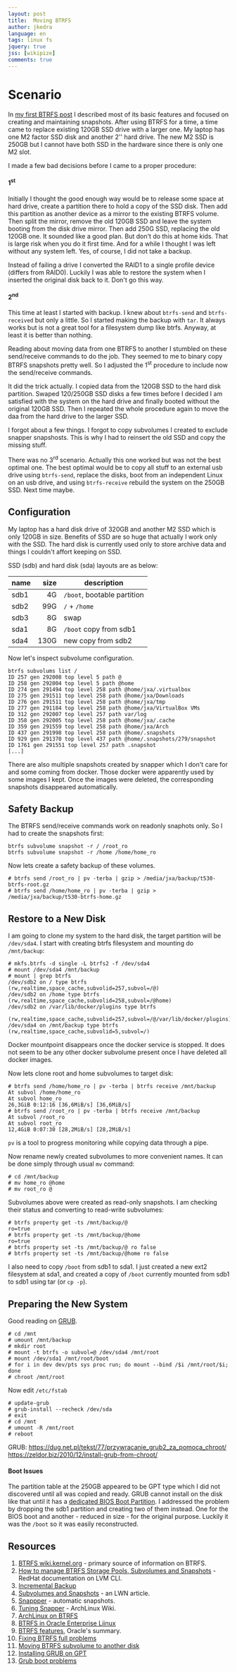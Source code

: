 ```yaml
---
layout: post
title:  Moving BTRFS
author: jkedra
language: en
tags: linux fs
jquery: true
jss: [wikipize]
comments: true
---
```


# Scenario

In [my first BTRFS post][btrfs1] I described most of its basic features
and focused on creating and maintaining snapshots. After using BTRFS
for a time, a time came to replace existing 120GB SSD drive with a larger
one. My laptop has one M2 factor SSD disk and another 2'' hard drive.
The new M2 SSD is 250GB but I cannot have both SSD in the hardware
since there is only one M2 slot.

I made a few bad decisions before I came to a proper procedure:

#### 1<sup>st</sup>

Initially I thought the good enough way would be to release some space at hard
drive, create a partition there to hold a copy of the SSD disk.  Then add this
partition as another device as a mirror to the existing BTRFS volume. Then
split the mirror, remove the old 120GB SSD and leave the system booting from
the disk drive mirror. Then add 250G SSD, replacing the old 120GB one. It
sounded like a good plan. But don't do this at home kids. That is large risk
when you do it first time.  And for a while I thought I was left without any
system left.  Yes, of course, I did not take a backup.

Instead of failing a drive I converted the RAID1 to a single profile device
(differs from RAID0).  Luckily I was able to restore the system when I inserted
the original disk back to it. Don't go this way.

#### 2<sup>nd</sup>

This time at least I started with backup. I knew about `btrfs-send` and
`btrfs-received` but only a little. So I started making the backup
with `tar`. It always works but is not a great tool for a filesystem
dump like btrfs. Anyway, at least it is better than nothing.

Reading about moving data from one BTRFS to another I stumbled on these
send/receive commands to do the job. They seemed to me to binary copy BTRFS
snapshots pretty well. So I adjusted the 1<sup>st</sup> procedure to
include now the send/receive commands.

It did the trick actually. I copied data from the 120GB SSD to the hard
disk partition. Swaped 120/250GB SSD disks a few times before I decided
I am satisfied with the system on the hard drive and finally booted
without the original 120GB SSD. Then I repeated the whole procedure
again to move the daa from the hard drive to the larger SSD.

I forgot about a few things. I forgot to copy subvolumes I created
to exclude snapper snapshosts. This is why I had to reinsert the old SSD
and copy the missing stuff.

There was no 3<sup>rd</sup> scenario. Actually this one worked but was
not the best optimal one. The best optimal would be to copy all stuff
to an external usb drive using `btrfs-send`, replace the disks,
boot from an independent Linux on an usb drive, and using `btrfs-receive`
rebuild the system on the 250GB SSD. Next time maybe.

## Configuration

My laptop has a hard disk drive of 320GB and another M2 SSD which
is only 120GB in size. Benefits of SSD are so huge that actually I work
only with the SSD. The hard disk is currently used only to store
archive data and things I couldn't affort keeping on SSD.

SSD (sdb) and hard disk (sda) layouts are as below:

| name | size | description                 |
| ---- | ---: | ------------------------    |
| sdb1 | 4G   | `/boot`, bootable partition |
| sdb2 | 99G  | `/` + `/home`               |
| sdb3 | 8G   | swap                        |
| sda1 | 8G   | `/boot` copy from sdb1      |
| sda4 | 130G | new copy from sdb2          |

Now let's inspect subvolume configuration.

    btrfs subvolums list /
    ID 257 gen 292008 top level 5 path @
    ID 258 gen 292004 top level 5 path @home
    ID 274 gen 291494 top level 258 path @home/jxa/.virtualbox
    ID 275 gen 291511 top level 258 path @home/jxa/Downloads
    ID 276 gen 291511 top level 258 path @home/jxa/tmp
    ID 277 gen 291184 top level 258 path @home/jxa/VirtualBox VMs
    ID 312 gen 292007 top level 257 path var/log
    ID 358 gen 292005 top level 258 path @home/jxa/.cache
    ID 359 gen 291559 top level 258 path @home/jxa/Arch
    ID 437 gen 291998 top level 258 path @home/.snapshots
    ID 929 gen 291370 top level 437 path @home/.snapshots/279/snapshot
    ID 1761 gen 291551 top level 257 path .snapshot
    [...]

There are also multiple snapshots created by snapper which I don't care
for and some coming from docker. Those docker were apparently used
by some images I kept. Once the images were deleted, the corresponding
snapshots disappeared automatically.

## Safety Backup

The BTRFS send/receive commands work on readonly snaphots only.
So I had to create the snapshots first:

    btrfs subvolume snapshot -r / /root_ro 
    btrfs subvolume snapshot -r /home /home/home_ro

Now lets create a safety backup of these volumes.

    # btrfs send /root_ro | pv -terba | gzip > /media/jxa/backup/t530-btrfs-root.gz
    # btrfs send /home/home_ro | pv -terba | gzip > /media/jxa/backup/t530-btrfs-home.gz


## Restore to a New Disk

I am going to clone my system to the hard disk, the target partition
will be `/dev/sda4`. I start with creating btrfs filesystem and
mounting do `/mnt/backup`:

    # mkfs.btrfs -d single -L btrfs2 -f /dev/sda4
    # mount /dev/sda4 /mnt/backup
    # mount | grep btrfs
    /dev/sdb2 on / type btrfs (rw,realtime,space_cache,subvolid=257,subvol=/@)
    /dev/sdb2 on /home type btrfs (rw,realtime,space_cache,subvolid=258,subvol=/@home)
    /dev/sdb2 on /var/lib/docker/plugins type btrfs
                 (rw,realtime,space_cache,subvolid=257,subvol=/@/var/lib/docker/plugins)
    /dev/sda4 on /mnt/backup type btrfs (rw,realtime,space_cache,subvolid=5,subvol=/)

Docker mountpoint disappears once the docker service is stopped.  It does not
seem to be any other docker subvolume present once I have deleted all docker
images.

Now lets clone root and home subvolumes to target disk:

    # btrfs send /home/home_ro | pv -terba | btrfs receive /mnt/backup
    At subvol /home/home_ro
    At subvol home_ro
    26,3GiB 0:12:16 [36,6MiB/s] [36,6MiB/s] 
    # btrfs send /root_ro | pv -terba | btrfs receive /mnt/backup
    At subvol /root_ro
    At subvol root_ro
    12,4GiB 0:07:30 [28,2MiB/s] [28,2MiB/s]

`pv` is a tool to progress monitoring while copying data through a pipe.

Now rename newly created subvolumes to more convenient names.
It can be done simply through usual `mv` command:

    # cd /mnt/backup
    # mv home_ro @home
    # mv root_ro @

Subvolumes above were created as read-only snapshots. I am checking their
status and converting to read-write subvolumes:

    # btrfs property get -ts /mnt/backup/@
    ro=true
    # btrfs property get -ts /mnt/backup/@home
    ro=true
    # btrfs property set -ts /mnt/backup/@ ro false
    # btrfs property set -ts /mnt/backup/@home ro false


I also need to copy `/boot` from sdb1 to sda1. I just created
a new ext2 filesystem at sda1, and created a copy of `/boot`
currently mounted from sdb1 to sdb1 using tar (or `cp -p`).

## Preparing the New System

Good reading on [GRUB](we:).

    # cd /mnt
    # umount /mnt/backup
    # mkdir root
    # mount -t btrfs -o subvol=@ /dev/sda4 /mnt/root
    # mount /dev/sda1 /mnt/root/boot
    # for i in dev dev/pts sys proc run; do mount --bind /$i /mnt/root/$i; done
    # chroot /mnt/root

Now edit `/etc/fstab`

    # update-grub
    # grub-install --recheck /dev/sda
    # exit
    # cd /mnt
    # umount -R /mnt/root
    # reboot

GRUB:
https://dug.net.pl/tekst/77/przywracanie_grub2_za_pomoca_chroot/
https://zeldor.biz/2010/12/install-grub-from-chroot/

#### Boot Issues

The partition table at the 250GB appeared to be GPT type which I 
did not discovered until all was copied and ready. GRUB cannot install
on the disk like that until it has a [dedicated BIOS Boot Partition][grub-gpt].
I addressed the problem by dropping the sdb1 partition and creating
two of them instead. One for the BIOS boot and another - reduced in size -
for the original purpose. Luckily it was the `/boot` so it was easily
reconstructed.

## Resources

1. [BTRFS wiki.kernel.org][wikikernel] - primary source of information on BTRFS.
2. [How to manage BTRFS Storage Pools, Subvolumes and Snapshots][course1] - RedHat documentation on LVM CLI.
3. [Incremental Backup][incrm]
4. [Subvolumes and Snapshots][lwn-sub1] - an LWN article.
5. [Snappper][snapper] - automatic snapshots.
6. [Tuning Snapper][archlin] - ArchLinux Wiki.
7. [ArchLinux on BTRFS][archbtrfs]
8. [BTRFS in Oracle Enterprise Liinux][oel6]
9. [BTRFS features][ora1], Oracle's summary.
10. [Fixing BTRFS full problems][fixing-full-problems]
11. [Moving BTRFS subvolume to another disk][mov-subv]
12. [Installing GRUB on GPT][grub-gpt]
13. [Grub boot problems][grub-noboot]


[btrfs1]: /2016/09/07/btrfs.html
[course1]: http://www.linux.com/learn/tutorials/767332-howto-manage-btrfs-storage-pools-subvolumes-and-snapshots-on-linux-part-1
[archbtrfs]: https://wiki.archlinux.org/index.php/Btrfs#Copy-On-Write_.28CoW.29

[wikikernel]: https://btrfs.wiki.kernel.org/index.php/Main_Page
[incrm]: https://btrfs.wiki.kernel.org/index.php/Incremental_Backup
[lwn-sub1]: https://lwn.net/Articles/579009/
[snapper]: http://snapper.io/documentation.html
[archlin]: https://wiki.archlinux.org/index.php/Snapper
[ubuntu14kernel]: http://askubuntu.com/questions/690149/when-will-4-2-0-kernel-be-available-for-14-04-lts
[cow1]: https://btrfs.wiki.kernel.org/index.php/SysadminGuide#Copy_on_Write_.28CoW.29
[oel6]: https://docs.oracle.com/cd/E37670_01/E37355/html/ol_btrfs.html
[ora1]: http://www.oracle.com/technetwork/server-storage/linux/technologies/btrfs-overview-1898045.html
[wiki-convert1]: https://btrfs.wiki.kernel.org/index.php/Conversion_from_Ext3
[wiki-balancing]: https://btrfs.wiki.kernel.org/index.php/SysadminGuide#Balancing
[wiki-snapshots]: https://btrfs.wiki.kernel.org/index.php/SysadminGuide#Snapshots
[fixing-full-problems]: http://marc.merlins.org/perso/btrfs/post_2014-05-04_Fixing-Btrfs-Filesystem-Full-Problems.html
[mov-subv]: http://c0rp.kz/moving-root-btrfs-subvolume-to-another-disk/
[grub-gpt]: https://www.gnu.org/software/grub/manual/grub/html_node/BIOS-installation.html#BIOS-installation
[grub-noboot]: https://askubuntu.com/questions/493826/grub-rescue-problem-after-deleting-ubuntu-partition
